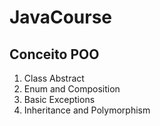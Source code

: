 # JavaCourse
## Conceito POO
1. Class Abstract
2. Enum and Composition
3. Basic Exceptions
4. Inheritance and Polymorphism
